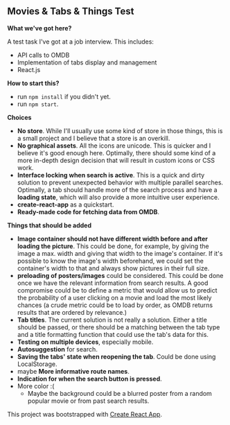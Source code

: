 **Movies & Tabs & Things Test**
---------------------------

**What we've got here?**

A test task I've got at a job interview. This includes:

 - API calls to OMDB
 - Implementation of tabs display and management
 - React.js

**How to start this?**

 - run `npm install` if you didn't yet.
 - run `npm start`.

**Choices**

 - **No store**. While I'll usually use some kind of store in those things, this is a small project and I believe that a store is an overkill.
 - **No graphical assets**. All the icons are unicode. This is quicker and I believe it's good enough here. Optimally, there should some kind of a more in-depth design decision that will result in custom icons or CSS work.
 - **Interface locking when search is active**. This is a quick and dirty solution to prevent unexpected behavior with multiple parallel searches. Optimally, a tab should handle more of the search process and have a **loading state**, which will also provide a more intuitive user experience.
 - **create-react-app** as a quickstart.
 - **Ready-made code for fetching data from OMDB**.

**Things that should be added**

 - **Image container should not have different width before and after loading the picture**. This could be done, for example, by giving the image a max. width and giving that width to the image's container. If it's possible to know the image's width beforehand, we could set the container's width to that and always show pictures in their full size.
 - **preloading of posters/images** could be considered. This could be done once we have the relevant information from search results. A good compromise could be to define a metric that would allow us to predict the probability of a user clicking on a movie and load the most likely chances (a crude metric could be to load by order, as OMDB returns results that are ordered by relevance.)
 - **Tab titles**. The current solution is not really a solution. Either a title should be passed, or there should be a matching between the tab type and a title formatting function that could use the tab's data for this.
 - **Testing on multiple devices**, especially mobile.
 - **Autosuggestion** for search.
 - **Saving the tabs' state when reopening the tab**. Could be done using LocalStorage.
 - maybe **More informative route names**.
 - **Indication for when the search button is pressed**.
 - More color :(
   - Maybe the background could be a blurred poster from a random popular movie or from past search results.

This project was bootstrapped with [Create React App](https://github.com/facebookincubator/create-react-app).